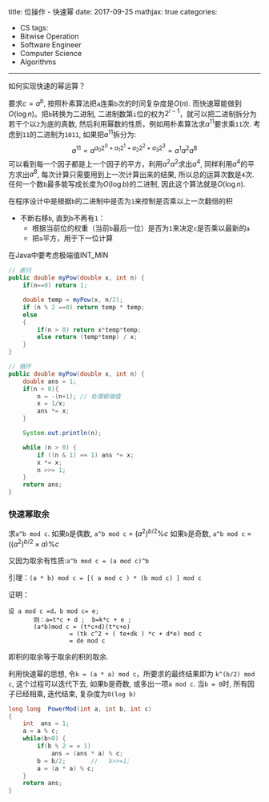 title: 位操作 - 快速幂
date: 2017-09-25
mathjax: true
categories:
- CS
tags:
- Bitwise Operation
- Software Engineer
- Computer Science
- Algorithms
---
如何实现快速的幂运算？
<!-- more -->

要求$c = a^b$, 按照朴素算法把`a`连乘`b`次的时间复杂度是$O(n)$. 而快速幂能做到$O(\log n)$。把`b`转换为二进制, 二进制数第`i`位的权为$2^{i-1}$，就可以把二进制拆分为若干个以`2`为底的真数, 然后利用幂数的性质，例如用朴素算法求$a^{11}$要求乘`11`次. 考虑到`11`的二进制为`1011`, 如果把$a^{11}$拆分为:
$$a^{11} = a^{a_0 2^0 + a_1 2^1 + a_2 2^2 + a_3 2^3} = a^1 a^2 a^8$$
可以看到每一个因子都是上一个因子的平方，利用$a^2 a^2$求出$a^4$, 同样利用$a^4$的平方求出$a^8$, 每次计算只需要用到上一次计算出来的结果, 所以总的运算次数是`4`次. 任何一个数`b`最多能写成长度为$O(\log b)$的二进制, 因此这个算法就是$O(\log n)$.

在程序设计中是根据`b`的二进制中是否为`1`来控制是否乘以上一次翻倍的积
* 不断右移`b`, 直到`b`不再有`1`：
    * 根据当前位的权重（当前`b`最后一位）是否为`1`来决定`c`是否乘以最新的`a`
    * 把`a`平方，用于下一位计算

在Java中要考虑极端值INT_MIN
```java
// 递归
public double myPow(double x, int n) {
    if(n==0) return 1;

    double temp = myPow(x, n/2);
    if (n % 2 ==0) return temp * temp;
    else
    {
        if(n > 0) return x*temp*temp;
        else return (temp*temp) / x;
    }
}
```
```java
// 循环
public double myPow(double x, int n) {
    double ans = 1;
    if(n < 0){
        n = -(n+1); // 处理极端值
        x = 1/x;
        ans *= x;
    }

    System.out.println(n);

    while (n > 0) {
        if ((n & 1) == 1) ans *= x;
        x *= x;
        n >>= 1;
    }
    return ans;
}
```

### 快速幂取余
求`a^b mod c`.
如果`b`是偶数, `a^b mod c` = $(a^2)^{b/2} \% c$
如果`b`是奇数, `a^b mod c` = $((a^2)^{b/2} \times a) \% c$

又因为取余有性质:`a^b mod c = (a mod c)^b`

引理：`(a * b) mod c = [( a mod c ) * (b mod c) ] mod c`

证明：
```
设 a mod c =d，b mod c= e;
       则：a=t*c + d ;  b=k*c + e ;
       (a*b)mod c = (t*c+d)(t*c+e)
                 = (tk c^2 + ( te+dk ) *c + d*e) mod c
                 = de mod c
```
即积的取余等于取余的积的取余.

利用快速幂的思想, 令`k = (a * a) mod c`，所要求的最终结果即为 `k^(b/2) mod c`, 这个过程可以迭代下去, 如果b是奇数, 或多出一项`a mod c`. 当`b = 0`时, 所有因子已经相乘, 迭代结束, 复杂度为`O(log b)`
```java
long long  PowerMod(int a, int b, int c)
{
    int  ans = 1;
    a = a % c;
    while(b>0) {
        if(b % 2 = = 1)
            ans = (ans * a) % c;
        b = b/2;       //   b>>=1;
        a = (a * a) % c;
    }
    return ans;
}
```
